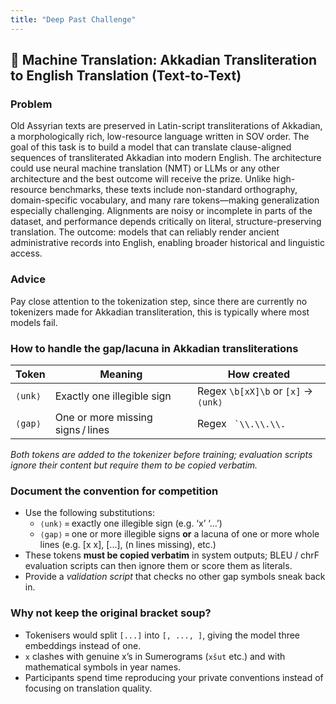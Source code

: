 ```yaml
---
title: "Deep Past Challenge"
---
```


## 🧩 Machine Translation: Akkadian Transliteration to English Translation (Text-to-Text)

### Problem

Old Assyrian texts are preserved in Latin-script transliterations of Akkadian, a morphologically rich, low-resource language written in SOV order. The goal of this task is to build a model that can translate clause-aligned sequences of transliterated Akkadian into modern English. The architecture could use neural machine translation (NMT) or LLMs or any other architecture and the best outcome will receive the prize. Unlike high-resource benchmarks, these texts include non-standard orthography, domain-specific vocabulary, and many rare tokens—making generalization especially challenging. Alignments are noisy or incomplete in parts of the dataset, and performance depends critically on literal, structure-preserving translation. The outcome: models that can reliably render ancient administrative records into English, enabling broader historical and linguistic access.

### Advice

Pay close attention to the tokenization step, since there are currently no tokenizers made for Akkadian transliteration, this is typically where most models fail.

### How to handle the gap/lacuna in Akkadian transliterations

| Token   | Meaning                           | How created                         |
| ------- | --------------------------------- | ----------------------------------- |
| `⟨unk⟩` | Exactly one illegible sign        | Regex `\b[xX]\b` or `[x]` → `⟨unk⟩` |
| `⟨gap⟩` | One or more missing signs / lines | Regex `` `\\.\\.\\.``               |

_Both tokens are added to the tokenizer before training; evaluation scripts ignore their content but require them to be copied verbatim._

### Document the convention for competition

- Use the following substitutions:
  - `⟨unk⟩` = exactly one illegible sign (e.g. ‘x’ ‘…’)
  - `⟨gap⟩` = one or more illegible signs **or** a lacuna of one or more whole lines (e.g. [x x], [...], (n lines missing), etc.)
- These tokens **must be copied verbatim** in system outputs; BLEU / chrF evaluation scripts can then ignore them or score them as literals.
- Provide a _validation script_ that checks no other gap symbols sneak back in.

### Why not keep the original bracket soup?

- Tokenisers would split `[...]` into `[, ..., ]`, giving the model three embeddings instead of one.
- `x` clashes with genuine x’s in Sumerograms (`xšut` etc.) and with mathematical symbols in year names.
- Participants spend time reproducing your private conventions instead of focusing on translation quality.
